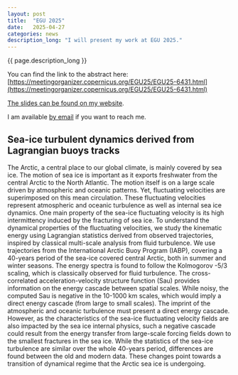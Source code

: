 ```yaml
---
layout: post
title:  "EGU 2025"
date:   2025-04-27
categories: news
description_long: "I will present my work at EGU 2025."
---
```


{{ page.description_long }}

You can find the link to the abstract here: [https://meetingorganizer.copernicus.org/EGU25/EGU25-6431.html](https://meetingorganizer.copernicus.org/EGU25/EGU25-6431.html)

[The slides can be found on my website](/assets/statics/romain_caneill_2025-04-01_EGU_slides.pdf).

I am available [by email](/contact)  if you want to reach me.

## Sea-ice turbulent dynamics derived from Lagrangian buoys tracks

The Arctic, a central place to our global climate, is mainly covered by sea ice. The motion of sea ice is important as it exports freshwater from the central Arctic to the North Atlantic. The motion itself is on a large scale driven by atmospheric and oceanic patterns. Yet, fluctuating velocities are superimposed on this mean circulation. These fluctuating velocities represent atmospheric and oceanic turbulence as well as internal sea ice dynamics. One main property of the sea-ice fluctuating velocity is its high intermittency induced by the fracturing of sea ice. To understand the dynamical properties of the fluctuating velocities, we study the kinematic energy using Lagrangian statistics derived from observed trajectories, inspired by classical multi-scale analysis from fluid turbulence. We use trajectories from the International Arctic Buoy Program (IABP), covering a 40-years period of the sea-ice covered central Arctic, both in summer and winter seasons. The energy spectra is found to follow the Kolmogorov -5/3 scaling, which is classically observed for fluid turbulence. The cross-correlated acceleration-velocity structure function (Sau) provides information on the energy cascade between spatial scales. While noisy, the computed Sau is negative in the 10-1000 km scales, which would imply a direct energy cascade (from large to small scales). The imprint of the atmospheric and oceanic turbulence must present a direct energy cascade. However, as the characteristics of the sea-ice fluctuating velocity fields are also impacted by the sea ice internal physics, such a negative cascade could result from the energy transfer from large-scale forcing fields down to the smallest fractures in the sea ice. While the statistics of the sea-ice turbulence are similar over the whole 40-years period, differences are found between the old and modern data. These changes point towards a transition of dynamical regime that the Arctic sea ice is undergoing.
